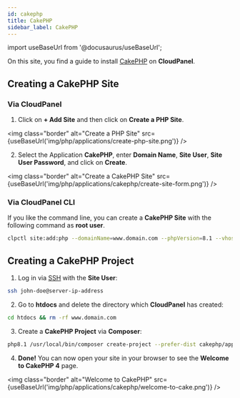 ```yaml
---
id: cakephp
title: CakePHP
sidebar_label: CakePHP
---
```


import useBaseUrl from '@docusaurus/useBaseUrl';

On this site, you find a guide to install [CakePHP](https://cakephp.org/) on **CloudPanel**.

## Creating a CakePHP Site

### Via CloudPanel

1. Click on **+ Add Site** and then click on **Create a PHP Site**.

<img class="border" alt="Create a PHP Site" src={useBaseUrl('img/php/applications/create-php-site.png')} />

2. Select the Application **CakePHP**, enter **Domain Name**, **Site User**, **Site User Password**, and click on **Create**.

<img class="border" alt="Create a CakePHP Site" src={useBaseUrl('img/php/applications/cakephp/create-site-form.png')} />

### Via CloudPanel CLI

If you like the command line, you can create a **CakePHP Site** with the following command as **root user**.

```bash
clpctl site:add:php --domainName=www.domain.com --phpVersion=8.1 --vhostTemplate='CakePHP 4' --siteUser='john-doe' --siteUserPassword='!secretPassword!'
```

## Creating a CakePHP Project

1. Log in via [SSH](../../../frontend-area/ssh-ftp/#ssh-login) with the **Site User**:

```bash
ssh john-doe@server-ip-address
```

2. Go to **htdocs** and delete the directory which **CloudPanel** has created:

```bash
cd htdocs && rm -rf www.domain.com
```

3. Create a **CakePHP Project** via **Composer**:

```bash
php8.1 /usr/local/bin/composer create-project --prefer-dist cakephp/app:~4.4 www.domain.com
```

4. **Done!** You can now open your site in your browser to see the **Welcome to CakePHP 4** page.

<img class="border" alt="Welcome to CakePHP" src={useBaseUrl('img/php/applications/cakephp/welcome-to-cake.png')} />